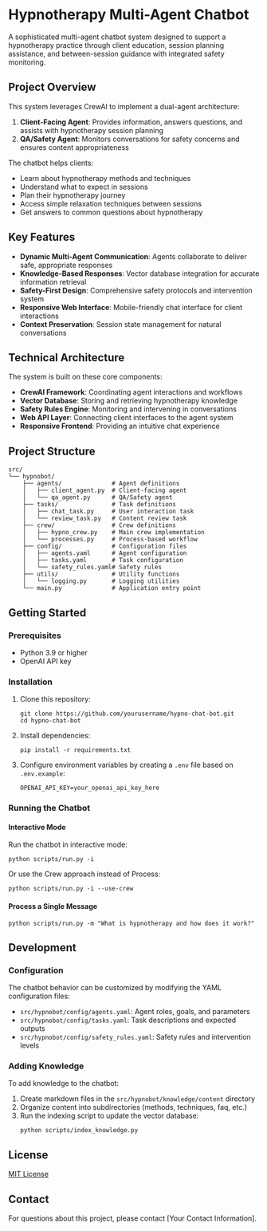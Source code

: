 # Hypnotherapy Multi-Agent Chatbot

A sophisticated multi-agent chatbot system designed to support a hypnotherapy practice through client education, session planning assistance, and between-session guidance with integrated safety monitoring.

## Project Overview

This system leverages CrewAI to implement a dual-agent architecture:

1. **Client-Facing Agent**: Provides information, answers questions, and assists with hypnotherapy session planning
2. **QA/Safety Agent**: Monitors conversations for safety concerns and ensures content appropriateness

The chatbot helps clients:
- Learn about hypnotherapy methods and techniques
- Understand what to expect in sessions
- Plan their hypnotherapy journey
- Access simple relaxation techniques between sessions
- Get answers to common questions about hypnotherapy

## Key Features

- **Dynamic Multi-Agent Communication**: Agents collaborate to deliver safe, appropriate responses
- **Knowledge-Based Responses**: Vector database integration for accurate information retrieval
- **Safety-First Design**: Comprehensive safety protocols and intervention system
- **Responsive Web Interface**: Mobile-friendly chat interface for client interactions
- **Context Preservation**: Session state management for natural conversations

## Technical Architecture

The system is built on these core components:

- **CrewAI Framework**: Coordinating agent interactions and workflows
- **Vector Database**: Storing and retrieving hypnotherapy knowledge
- **Safety Rules Engine**: Monitoring and intervening in conversations
- **Web API Layer**: Connecting client interfaces to the agent system
- **Responsive Frontend**: Providing an intuitive chat experience

## Project Structure

```
src/
└── hypnobot/
    ├── agents/              # Agent definitions
    │   ├── client_agent.py  # Client-facing agent 
    │   └── qa_agent.py      # QA/Safety agent
    ├── tasks/               # Task definitions
    │   ├── chat_task.py     # User interaction task
    │   └── review_task.py   # Content review task
    ├── crew/                # Crew definitions
    │   ├── hypno_crew.py    # Main crew implementation
    │   └── processes.py     # Process-based workflow
    ├── config/              # Configuration files
    │   ├── agents.yaml      # Agent configuration
    │   ├── tasks.yaml       # Task configuration
    │   └── safety_rules.yaml# Safety rules
    ├── utils/               # Utility functions
    │   └── logging.py       # Logging utilities
    └── main.py              # Application entry point
```

## Getting Started

### Prerequisites

- Python 3.9 or higher
- OpenAI API key

### Installation

1. Clone this repository:
   ```
   git clone https://github.com/yourusername/hypno-chat-bot.git
   cd hypno-chat-bot
   ```

2. Install dependencies:
   ```
   pip install -r requirements.txt
   ```

3. Configure environment variables by creating a `.env` file based on `.env.example`:
   ```
   OPENAI_API_KEY=your_openai_api_key_here
   ```

### Running the Chatbot

#### Interactive Mode

Run the chatbot in interactive mode:

```
python scripts/run.py -i
```

Or use the Crew approach instead of Process:

```
python scripts/run.py -i --use-crew
```

#### Process a Single Message

```
python scripts/run.py -m "What is hypnotherapy and how does it work?"
```

## Development

### Configuration

The chatbot behavior can be customized by modifying the YAML configuration files:

- `src/hypnobot/config/agents.yaml`: Agent roles, goals, and parameters
- `src/hypnobot/config/tasks.yaml`: Task descriptions and expected outputs
- `src/hypnobot/config/safety_rules.yaml`: Safety rules and intervention levels

### Adding Knowledge

To add knowledge to the chatbot:

1. Create markdown files in the `src/hypnobot/knowledge/content` directory
2. Organize content into subdirectories (methods, techniques, faq, etc.)
3. Run the indexing script to update the vector database:
   ```
   python scripts/index_knowledge.py
   ```

## License

[MIT License](LICENSE)

## Contact

For questions about this project, please contact [Your Contact Information].